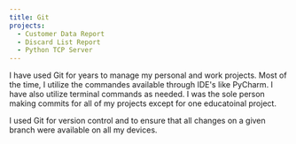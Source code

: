 ```yaml
---
title: Git
projects:
  - Customer Data Report
  - Discard List Report
  - Python TCP Server
---
```


I have used Git for years to manage my personal and work projects. 
Most of the time, I utilize the commandes available through IDE's like 
PyCharm. I have also utilize terminal commands as needed. I was the sole person 
making commits for all of my projects except for one educatoinal project.

I used Git for version control and to ensure that all changes on a given branch were
available on all my devices.